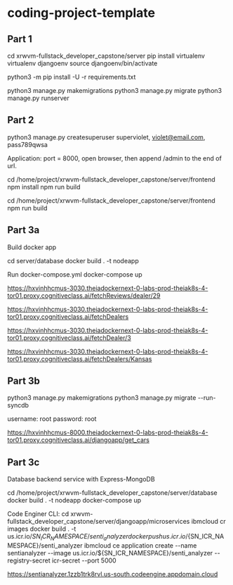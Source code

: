 # coding-project-template


## Part 1
cd xrwvm-fullstack_developer_capstone/server
pip install virtualenv
virtualenv djangoenv
source djangoenv/bin/activate

python3 -m pip install -U -r requirements.txt

python3 manage.py makemigrations
python3 manage.py migrate
python3 manage.py runserver

## Part 2
python3 manage.py createsuperuser
superviolet, violet@email.com, pass789qwsa

Application: port = 8000, open browser, then append /admin to the end of url.

cd /home/project/xrwvm-fullstack_developer_capstone/server/frontend
npm install
npm run build

cd /home/project/xrwvm-fullstack_developer_capstone/server/frontend
npm run build


## Part 3a

Build docker app

cd server/database
docker build . -t nodeapp

Run docker-compose.yml
docker-compose up

https://hxvinhhcmus-3030.theiadockernext-0-labs-prod-theiak8s-4-tor01.proxy.cognitiveclass.ai/fetchReviews/dealer/29

https://hxvinhhcmus-3030.theiadockernext-0-labs-prod-theiak8s-4-tor01.proxy.cognitiveclass.ai/fetchDealers

https://hxvinhhcmus-3030.theiadockernext-0-labs-prod-theiak8s-4-tor01.proxy.cognitiveclass.ai/fetchDealer/3

https://hxvinhhcmus-3030.theiadockernext-0-labs-prod-theiak8s-4-tor01.proxy.cognitiveclass.ai/fetchDealers/Kansas

## Part 3b

python3 manage.py makemigrations
python3 manage.py migrate --run-syncdb

username: root
password: root

https://hxvinhhcmus-8000.theiadockernext-0-labs-prod-theiak8s-4-tor01.proxy.cognitiveclass.ai/djangoapp/get_cars

## Part 3c
Database backend service with Express-MongoDB

cd /home/project/xrwvm-fullstack_developer_capstone/server/database
docker build . -t nodeapp
docker-compose up



Code Enginer CLI:
cd xrwvm-fullstack_developer_capstone/server/djangoapp/microservices
ibmcloud cr images
docker build . -t us.icr.io/${SN_ICR_NAMESPACE}/senti_analyzer
docker push us.icr.io/${SN_ICR_NAMESPACE}/senti_analyzer
ibmcloud ce application create --name sentianalyzer --image us.icr.io/${SN_ICR_NAMESPACE}/senti_analyzer --registry-secret icr-secret --port 5000

https://sentianalyzer.1zzb1trk8rvl.us-south.codeengine.appdomain.cloud